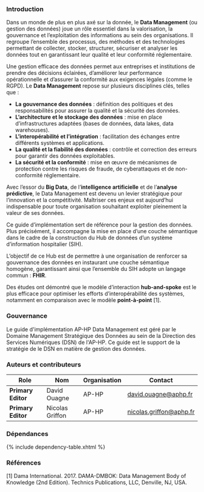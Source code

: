 ### Introduction

Dans un monde de plus en plus axé sur la donnée, le **Data Management** (ou gestion des données) joue un rôle essentiel 
dans la valorisation, la gouvernance et l’exploitation des informations au sein des organisations. Il regroupe 
l’ensemble des processus, des méthodes et des technologies permettant de collecter, stocker, structurer, sécuriser et 
analyser les données tout en garantissant leur qualité et leur conformité réglementaire.

Une gestion efficace des données permet aux entreprises et institutions de prendre des décisions éclairées, d’améliorer 
leur performance opérationnelle et d’assurer la conformité aux exigences légales (comme le RGPD). 
Le **Data Management** repose sur plusieurs disciplines clés, telles que :
- **La gouvernance des données** : définition des politiques et des responsabilités pour assurer la qualité et la 
sécurité des données.
- **L’architecture et le stockage des données** : mise en place d’infrastructures adaptées (bases de données, 
data lakes, data warehouses).
- **L’interopérabilité et l’intégration** : facilitation des échanges entre différents systèmes et applications.
- **La qualité et la fiabilité des données** : contrôle et correction des erreurs pour garantir des données exploitables.
- **La sécurité et la conformité** : mise en œuvre de mécanismes de protection contre les risques de fraude, de 
cyberattaques et de non-conformité réglementaire.

Avec l’essor du **Big Data**, de l’**intelligence artificielle** et de l’**analyse prédictive**, le Data Management est 
devenu un levier stratégique pour l’innovation et la compétitivité. Maîtriser ces enjeux est aujourd’hui indispensable 
pour toute organisation souhaitant exploiter pleinement la valeur de ses données.

Ce guide d’implémentation sert de référence pour la gestion des données. Plus précisément, il accompagne la mise en place 
d’une couche sémantique dans le cadre de la construction du Hub de données d’un système d’information hospitalier (SIH).

L’objectif de ce Hub est de permettre à une organisation de renforcer sa gouvernance des données en instaurant une couche 
sémantique homogène, garantissant ainsi que l’ensemble du SIH adopte un langage commun : **FHIR**.

Des études ont démontré que le modèle d’interaction **hub-and-spoke** est le plus efficace pour optimiser les efforts 
d’interopérabilité des systèmes, notamment en comparaison avec le modèle **point-à-point** [1].

### Gouvernance

Le guide d'implémentation AP-HP Data Management est géré par le Domaine Management Stratégique des Données au sein de 
la Direction des Services Numériques (DSN) de l'AP-HP. Ce guide est le support de la stratégie de le DSN en matière de gestion des données.

### Auteurs et contributeurs

| Role               | Nom             | Organisation | Contact                 |
|--------------------|-----------------|--------------|-------------------------|
| **Primary Editor** | David Ouagne    | AP-HP        | david.ouagne@aphp.fr    |
| **Primary Editor** | Nicolas Griffon | AP-HP        | nicolas.griffon@aphp.fr |

### Dépendances

{% include dependency-table.xhtml %}

### Références

[1] Dama International. 2017. DAMA-DMBOK: Data Management Body of Knowledge (2nd Edition). Technics Publications, LLC, Denville, NJ, USA.
